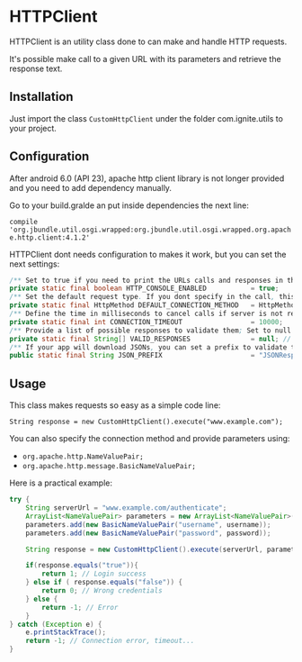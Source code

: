 # HTTPClient
HTTPClient is an utility class done to can make and handle HTTP requests.

It's possible make call to a given URL with its parameters and retrieve the response text.

## Installation
Just import the class `CustomHttpClient` under the folder com.ignite.utils to your project.

## Configuration
After android 6.0 (API 23), apache http client library is not longer provided and you need to add dependency manually.

Go to your build.gralde an put inside dependencies the next line:

`compile 'org.jbundle.util.osgi.wrapped:org.jbundle.util.osgi.wrapped.org.apache.http.client:4.1.2'`

HTTPClient dont needs configuration to makes it work, but you can set the next settings:

```Java
/** Set to true if you need to print the URLs calls and responses in the console. */
private static final boolean HTTP_CONSOLE_ENABLED           = true;
/** Set the default request type. If you dont specify in the call, this will be used. */
private static final HttpMethod DEFAULT_CONNECTION_METHOD   = HttpMethod.GET;
/** Define the time in milliseconds to cancel calls if server is not responding */
private static final int CONNECTION_TIMEOUT                 = 10000;
/** Provide a list of possible responses to validate them; Set to null if you dont want to check */
private static final String[] VALID_RESPONSES               = null; // Example: {"true", "false"};
/** If your app will download JSONs, you can set a prefix to validate them. */
public static final String JSON_PREFIX                      = "JSONResponse";

```

## Usage
This class makes requests so easy as a simple code line:

`String response = new CustomHttpClient().execute("www.example.com");`

You can also specify the connection method and provide parameters using:

 * `org.apache.http.NameValuePair;`
 * `org.apache.http.message.BasicNameValuePair;`

Here is a practical example:

```Java
try {
    String serverUrl = "www.example.com/authenticate";
    ArrayList<NameValuePair> parameters = new ArrayList<NameValuePair>();
    parameters.add(new BasicNameValuePair("username", username));
    parameters.add(new BasicNameValuePair("password", password));

    String response = new CustomHttpClient().execute(serverUrl, parameters, CustomHttpClient.HttpMethod.POST);

    if(response.equals("true")){
        return 1; // Login success
    } else if ( response.equals("false")) {
        return 0; // Wrong credentials
    } else {
        return -1; // Error
    }
} catch (Exception e) {
    e.printStackTrace();
    return -1; // Connection error, timeout...
}

```
